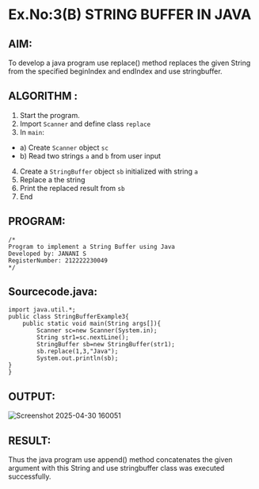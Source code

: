 # Ex.No:3(B) STRING BUFFER IN JAVA

## AIM:
To develop a java program use replace() method replaces the given String from the specified beginIndex and endIndex and use stringbuffer.

## ALGORITHM :
1.	Start the program.
2.	Import `Scanner` and define class `replace`
3.	In `main`:
-	a) Create `Scanner` object `sc`
-	b) Read two strings `a` and `b` from user input
4.	Create a `StringBuffer` object `sb` initialized with string `a`
5.	Replace a the string 
6.	Print the replaced result from `sb`
7.	End

## PROGRAM:
 ```
/*
Program to implement a String Buffer using Java
Developed by: JANANI S
RegisterNumber: 212222230049
*/
```

## Sourcecode.java:
```
import java.util.*;
public class StringBufferExample3{  
    public static void main(String args[]){ 
        Scanner sc=new Scanner(System.in);
        String str1=sc.nextLine();
        StringBuffer sb=new StringBuffer(str1);  
        sb.replace(1,3,"Java");  
        System.out.println(sb); 
}  
}  
```

## OUTPUT:

![Screenshot 2025-04-30 160051](https://github.com/user-attachments/assets/84bc5f5f-9152-4730-8676-1e252986726f)

## RESULT:
Thus the java program use append() method concatenates the given argument with this String and use stringbuffer class was executed successfully.
